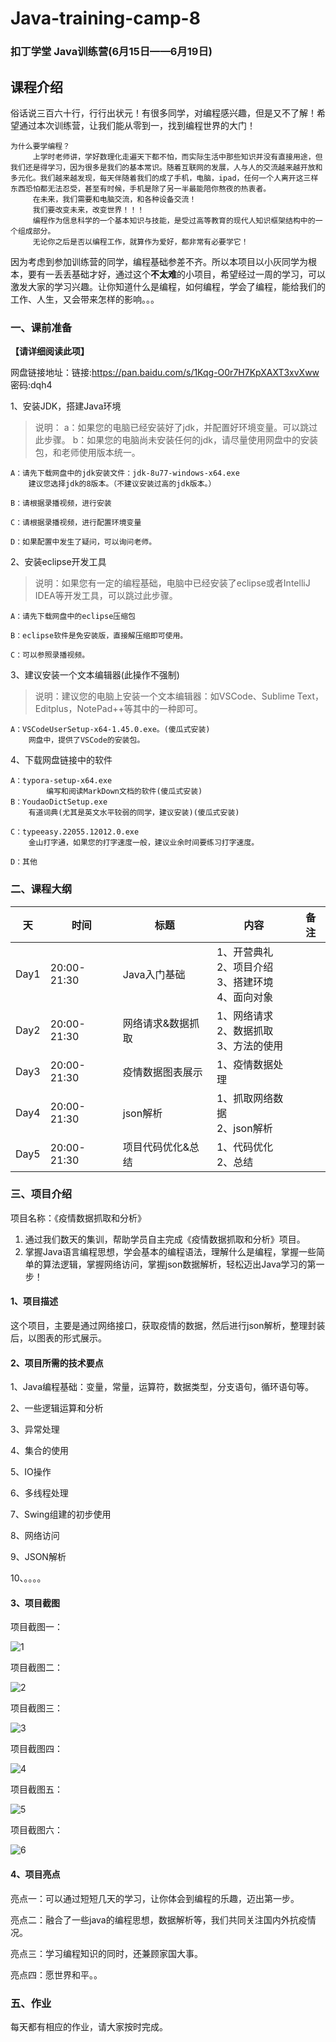 # Java-training-camp-8
### 扣丁学堂 Java训练营(6月15日——6月19日)

## 课程介绍

俗话说三百六十行，行行出状元！有很多同学，对编程感兴趣，但是又不了解！希望通过本次训练营，让我们能从零到一，找到编程世界的大门！

```
为什么要学编程？
	 上学时老师讲，学好数理化走遍天下都不怕，而实际生活中那些知识并没有直接用途，但我们还是得学习，因为很多是我们的基本常识。随着互联网的发展，人与人的交流越来越开放和多元化。我们越来越发现，每天伴随着我们的成了手机，电脑，ipad，任何一个人离开这三样东西恐怕都无法忍受，甚至有时候，手机是除了另一半最能陪你熬夜的热衷者。
	 在未来，我们需要和电脑交流，和各种设备交流！
	 我们要改变未来，改变世界！！！
	 编程作为信息科学的一个基本知识与技能，是受过高等教育的现代人知识框架结构中的一个组成部分。
	 无论你之后是否以编程工作，就算作为爱好，都非常有必要学它！

```

因为考虑到参加训练营的同学，编程基础参差不齐。所以本项目以小灰同学为根本，要有一丢丢基础才好，通过这个**不太难**的小项目，希望经过一周的学习，可以激发大家的学习兴趣。让你知道什么是编程，如何编程，学会了编程，能给我们的工作、人生，又会带来怎样的影响。。。



### 一、课前准备
**【请详细阅读此项】**

网盘链接地址：链接:https://pan.baidu.com/s/1Kqg-O0r7H7KpXAXT3xvXww  密码:dqh4

1、安装JDK，搭建Java环境

> 说明：
> 		a：如果您的电脑已经安装好了jdk，并配置好环境变量。可以跳过此步骤。
> 		b：如果您的电脑尚未安装任何的jdk，请尽量使用网盘中的安装包，和老师使用版本统一。


	A：请先下载网盘中的jdk安装文件：jdk-8u77-windows-x64.exe
		建议您选择jdk的8版本。（不建议安装过高的jdk版本。）
	
	B：请根据录播视频，进行安装
	
	C：请根据录播视频，进行配置环境变量
	
	D：如果配置中发生了疑问，可以询问老师。



2、安装eclipse开发工具

> 说明：如果您有一定的编程基础，电脑中已经安装了eclipse或者IntelliJ IDEA等开发工具，可以跳过此步骤。

	A：请先下载网盘中的eclipse压缩包
	
	B：eclipse软件是免安装版，直接解压缩即可使用。
	
	C：可以参照录播视频。



3、建议安装一个文本编辑器(此操作不强制)

> 说明：建议您的电脑上安装一个文本编辑器：如VSCode、Sublime Text，Editplus，NotePad++等其中的一种即可。	

```
A：VSCodeUserSetup-x64-1.45.0.exe。(傻瓜式安装)
	网盘中，提供了VSCode的安装包。
```



4、下载网盘链接中的软件

	A：typora-setup-x64.exe
			编写和阅读MarkDown文档的软件(傻瓜式安装)
	B：YoudaoDictSetup.exe
		有道词典(尤其是英文水平较弱的同学，建议安装)(傻瓜式安装)
	
	C：typeeasy.22055.12012.0.exe
		金山打字通，如果您的打字速度一般，建议业余时间要练习打字速度。
		
	D：其他
### 二、课程大纲

| 天   | 时间        | 标题              | 内容                                                         | 备注 |
| ---- | ----------- | ----------------- | ------------------------------------------------------------ | ---- |
| Day1 | 20:00-21:30 | Java入门基础      | 1、开营典礼<br />2、项目介绍<br />3、搭建环境<br />4、面向对象 |      |
| Day2 | 20:00-21:30 | 网络请求&数据抓取 | 1、网络请求<br />2、数据抓取<br />3、方法的使用              |      |
| Day3 | 20:00-21:30 | 疫情数据图表展示  | 1、疫情数据处理                                              |      |
| Day4 | 20:00-21:30 | json解析          | 1、抓取网络数据<br />2、json解析                             |      |
| Day5 | 20:00-21:30 | 项目代码优化&总结 | 1、代码优化<br />2、总结                                     |      |





#### 

### 三、项目介绍

项目名称：《疫情数据抓取和分析》

1. 通过我们数天的集训，帮助学员自主完成《疫情数据抓取和分析》项目。
2. 掌握Java语言编程思想，学会基本的编程语法，理解什么是编程，掌握一些简单的算法逻辑，掌握网络访问，掌握json数据解析，轻松迈出Java学习的第一步！



#### 1、项目描述

这个项目，主要是通过网络接口，获取疫情的数据，然后进行json解析，整理封装后，以图表的形式展示。



#### 2、项目所需的技术要点

1、Java编程基础：变量，常量，运算符，数据类型，分支语句，循环语句等。

2、一些逻辑运算和分析

3、异常处理

4、集合的使用

5、IO操作

6、多线程处理

7、Swing组建的初步使用

8、网络访问

9、JSON解析

10、。。。。



#### 3、项目截图

项目截图一：

![1](img/1.jpg)

项目截图二：

![2](img/2.jpg)

项目截图三：

![3](img/3.jpg)

项目截图四：

![4](img/4.jpg)

项目截图五：

![5](img/5.jpg)

项目截图六：

![6](img/6.jpg)



#### 4、项目亮点

亮点一：可以通过短短几天的学习，让你体会到编程的乐趣，迈出第一步。

亮点二：融合了一些java的编程思想，数据解析等，我们共同关注国内外抗疫情况。

亮点三：学习编程知识的同时，还兼顾家国大事。

亮点四：愿世界和平。。



### 五、作业

每天都有相应的作业，请大家按时完成。